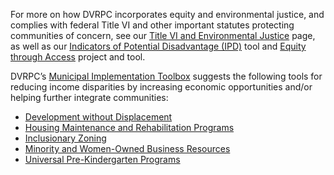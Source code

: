 For more on how DVRPC incorporates equity and environmental justice, and complies with federal Title VI and other important statutes protecting communities of concern, see our [Title VI and Environmental Justice](https://www.dvrpc.org/GetInvolved/TitleVI/) page, as well as our [Indicators of Potential Disadvantage (IPD)](https://www.dvrpc.org/webmaps/IPD/) tool and [Equity through Access](https://www.dvrpc.org/ETA/) project and tool.

DVRPC’s [Municipal Implementation Toolbox](https://www.dvrpc.org/Plan/MIT/) suggests the following tools for reducing income disparities by increasing economic opportunities and/or helping further integrate communities:
* [Development without Displacement](https://www.dvrpc.org/Plan/MIT/developmentwithoutdisplacement)
* [Housing Maintenance and Rehabilitation Programs](https://www.dvrpc.org/Plan/MIT/housingmaintenanceandrehabilitationprograms)
* [Inclusionary Zoning](https://www.dvrpc.org/Plan/MIT/inclusionaryzoning)
* [Minority and Women-Owned Business Resources](https://www.dvrpc.org/Plan/MIT/minorityandwomen-ownedbusinessresources)
* [Universal Pre-Kindergarten Programs](https://www.dvrpc.org/Plan/MIT/universalpre-kindergartenprograms)